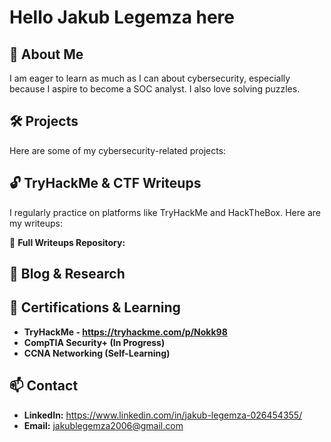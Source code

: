 #  Hello Jakub Legemza here

## 👋 About Me
I am eager to learn as much as I can about cybersecurity, especially because I aspire to become a SOC analyst. I also love solving puzzles.


## 🛠️ Projects
Here are some of my cybersecurity-related projects:


## 🔓 TryHackMe & CTF Writeups
I regularly practice on platforms like TryHackMe and HackTheBox. Here are my writeups:


📌 **Full Writeups Repository:**

## 📝 Blog & Research

## 📜 Certifications & Learning
- **TryHackMe - https://tryhackme.com/p/Nokk98**
- **CompTIA Security+ (In Progress)**
- **CCNA Networking (Self-Learning)**

## 📫 Contact
- **LinkedIn:** https://www.linkedin.com/in/jakub-legemza-026454355/
- **Email:** jakublegemza2006@gmail.com
